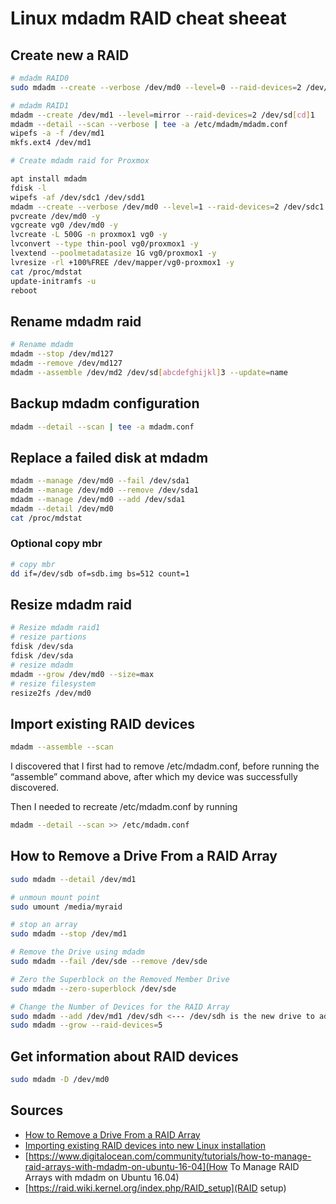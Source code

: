 # Linux mdadm RAID cheat sheeat

## Create new a RAID

```bash
# mdadm RAID0
sudo mdadm --create --verbose /dev/md0 --level=0 --raid-devices=2 /dev/sda /dev/sdb1

# mdadm RAID1
mdadm --create /dev/md1 --level=mirror --raid-devices=2 /dev/sd[cd]1
mdadm --detail --scan --verbose | tee -a /etc/mdadm/mdadm.conf
wipefs -a -f /dev/md1
mkfs.ext4 /dev/md1

# Create mdadm raid for Proxmox

apt install mdadm
fdisk -l
wipefs -af /dev/sdc1 /dev/sdd1
mdadm --create --verbose /dev/md0 --level=1 --raid-devices=2 /dev/sdc1 /dev/sdd1
pvcreate /dev/md0 -y
vgcreate vg0 /dev/md0 -y
lvcreate -L 500G -n proxmox1 vg0 -y
lvconvert --type thin-pool vg0/proxmox1 -y
lvextend --poolmetadatasize 1G vg0/proxmox1 -y
lvresize -rl +100%FREE /dev/mapper/vg0-proxmox1 -y
cat /proc/mdstat
update-initramfs -u
reboot
```

## Rename mdadm raid

```bash
# Rename mdadm
mdadm --stop /dev/md127
mdadm --remove /dev/md127
mdadm --assemble /dev/md2 /dev/sd[abcdefghijkl]3 --update=name
```

## Backup mdadm configuration

```bash
mdadm --detail --scan | tee -a mdadm.conf
```

## Replace a failed disk at mdadm

```bash
mdadm --manage /dev/md0 --fail /dev/sda1
mdadm --manage /dev/md0 --remove /dev/sda1
mdadm --manage /dev/md0 --add /dev/sda1
mdadm --detail /dev/md0
cat /proc/mdstat
```

### Optional copy mbr

```bash
# copy mbr
dd if=/dev/sdb of=sdb.img bs=512 count=1
```

## Resize mdadm raid

```bash
# Resize mdadm raid1
# resize partions
fdisk /dev/sda
fdisk /dev/sda
# resize mdadm
mdadm --grow /dev/md0 --size=max
# resize filesystem
resize2fs /dev/md0
```

## Import existing RAID devices

```bash
mdadm --assemble --scan
```

I discovered that I first had to remove /etc/mdadm.conf, before running the “assemble” command above, after which my device was successfully discovered.

Then I needed to recreate /etc/mdadm.conf by running

```bash
mdadm --detail --scan >> /etc/mdadm.conf
```

## How to Remove a Drive From a RAID Array

```bash
sudo mdadm --detail /dev/md1

# unmoun mount point
sudo umount /media/myraid

# stop an array
sudo mdadm --stop /dev/md1

# Remove the Drive using mdadm
sudo mdadm --fail /dev/sde --remove /dev/sde

# Zero the Superblock on the Removed Member Drive
sudo mdadm --zero-superblock /dev/sde

# Change the Number of Devices for the RAID Array
sudo mdadm --add /dev/md1 /dev/sdh <--- /dev/sdh is the new drive to add
sudo mdadm --grow --raid-devices=5
```

## Get information about RAID devices

```bash
sudo mdadm -D /dev/md0
```

## Sources

- [How to Remove a Drive From a RAID Array](https://delightlylinux.wordpress.com/2020/12/22/how-to-remove-a-drive-from-a-raid-array/)
- [Importing existing RAID devices into new Linux installation](https://www.funkypenguin.co.nz/note/importing-existing-raid-devices-new-linux-installation/)
- [https://www.digitalocean.com/community/tutorials/how-to-manage-raid-arrays-with-mdadm-on-ubuntu-16-04](How To Manage RAID Arrays with mdadm on Ubuntu 16.04)
- [https://raid.wiki.kernel.org/index.php/RAID_setup](RAID setup)
